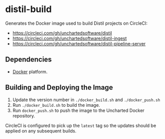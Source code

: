 # distil-build

Generates the Docker image used to build Distil projects on CircleCI:

* https://circleci.com/gh/unchartedsoftware/distil
* https://circleci.com/gh/unchartedsoftware/distil-ingest
* https://circleci.com/gh/unchartedsoftware/distil-pipeline-server

## Dependencies

- [Docker](http://www.docker.com/) platform.

## Building and Deploying the Image

1. Update the version number in `./docker_build.sh` and `./docker_push.sh`
1. Run `./docker_build.sh` to build the image.
1. Run `docker_push.sh` to push the image to the Uncharted Docker repository.

CircleCI is configured to pick up the `latest` tag so the updates should be applied on any subsequent builds.